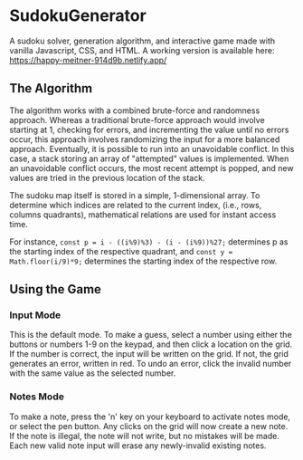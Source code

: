 # SudokuGenerator
A sudoku solver, generation algorithm, and interactive game made with vanilla Javascript, CSS, and HTML. A working version is available here: https://happy-meitner-914d9b.netlify.app/

## The Algorithm
The algorithm works with a combined brute-force and randomness approach. Whereas a traditional brute-force approach would involve starting at 1, checking for errors, and incrementing the value until no errors occur, this approach involves randomizing the input for a more balanced approach. Eventually, it is possible to run into an unavoidable conflict. In this case, a stack storing an array of "attempted" values is implemented. When an unavoidable conflict occurs, the most recent attempt is popped, and new values are tried in the previous location of the stack. 

The sudoku map itself is stored in a simple, 1-dimensional array. To determine which indices are related to the current index, (i.e., rows, columns quadrants), mathematical relations are used for instant access time. 

For instance, `const p = i - ((i%9)%3) - (i - (i%9))%27;` determines p as the starting index of the respective quadrant, and `const y = Math.floor(i/9)*9;` determines the starting index of the respective row. 

## Using the Game

### Input Mode
This is the default mode. To make a guess, select a number using either the buttons or numbers 1-9 on the keypad, and then click a location on the grid. 
If the number is correct, the input will be written on the grid. If not, the grid generates an error, written in red. To undo an error, click the invalid number with the same value as the selected number.

### Notes Mode

To make a note, press the 'n' key on your keyboard to activate notes mode, or select the pen button. Any clicks on the grid will now create a new note. If the note is illegal, the note will not write, but no mistakes will be made. Each new valid note input will erase any newly-invalid existing notes.

